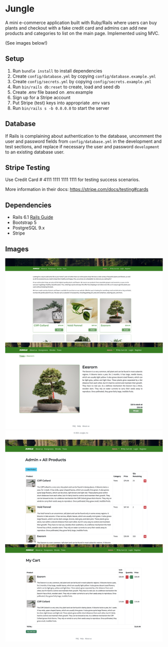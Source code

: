 # Jungle

A mini e-commerce application built with Ruby/Rails where users can buy plants and checkout with a fake credit card and admins can add new products and categories to list on the main page. Implemented using MVC. 

(See images below!)


## Setup

1. Run `bundle install` to install dependencies
2. Create `config/database.yml` by copying `config/database.example.yml`
3. Create `config/secrets.yml` by copying `config/secrets.example.yml`
4. Run `bin/rails db:reset` to create, load and seed db
5. Create .env file based on .env.example
6. Sign up for a Stripe account
7. Put Stripe (test) keys into appropriate .env vars
8. Run `bin/rails s -b 0.0.0.0` to start the server

## Database

If Rails is complaining about authentication to the database, uncomment the user and password fields from `config/database.yml` in the development and test sections, and replace if necessary the user and password `development` to an existing database user.

## Stripe Testing

Use Credit Card # 4111 1111 1111 1111 for testing success scenarios.

More information in their docs: <https://stripe.com/docs/testing#cards>

## Dependencies

- Rails 6.1 [Rails Guide](http://guides.rubyonrails.org/v6.1/)
- Bootstrap 5
- PostgreSQL 9.x
- Stripe

## Images
![](https://github.com/Arshya-S/Jungle-Rails/blob/master/public/images/Image_one.png?raw=true)
![](https://github.com/Arshya-S/Jungle-Rails/blob/master/public/images/Image_two.png?raw=true)
![](https://github.com/Arshya-S/Jungle-Rails/blob/master/public/images/Image_three.png?raw=true)
![](https://github.com/Arshya-S/Jungle-Rails/blob/master/public/images/Image_four.png?raw=true)